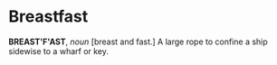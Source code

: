 # Breastfast

**BREAST'F'AST**, _noun_ \[breast and fast.\] A large rope to confine a ship sidewise to a wharf or key.